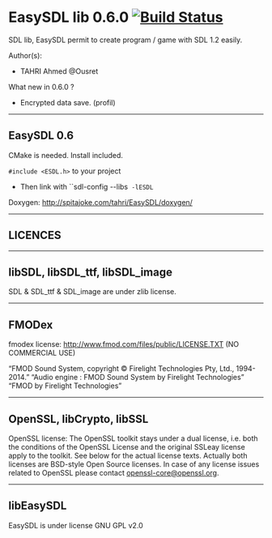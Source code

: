 EasySDL lib 0.6.0 [![Build Status](https://travis-ci.org/Ousret/EasySDL.svg)](https://travis-ci.org/Ousret/EasySDL)
===========================

SDL lib, EasySDL permit to create program / game with SDL 1.2 easily.

Author(s): 
- TAHRI Ahmed @Ousret

What new in 0.6.0 ?
- Encrypted data save. (profil)

-------------------------------------
EasySDL 0.6
-------------------------------------

CMake is needed.
Install included.

`#include <ESDL.h>` to your project
- Then link with ``sdl-config --libs` -lESDL`

Doxygen: http://spitajoke.com/tahri/EasySDL/doxygen/

-------------------------------------
LICENCES
-------------------------------------

-------------------------------------
libSDL, libSDL_ttf, libSDL_image
-------------------------------------
SDL & SDL_ttf & SDL_image are under zlib license.

-------------------------------------
FMODex
-------------------------------------
fmodex license: http://www.fmod.com/files/public/LICENSE.TXT (NO COMMERCIAL USE)

“FMOD Sound System, copyright © Firelight Technologies Pty, Ltd., 1994-2014.”
“Audio engine : FMOD Sound System by Firelight Technologies”
“FMOD by Firelight Technologies”

-------------------------------------
OpenSSL, libCrypto, libSSL
-------------------------------------
OpenSSL license: 
The OpenSSL toolkit stays under a dual license, i.e. both the conditions of
the OpenSSL License and the original SSLeay license apply to the toolkit.
See below for the actual license texts. Actually both licenses are BSD-style
Open Source licenses. In case of any license issues related to OpenSSL
please contact openssl-core@openssl.org.

-------------------------------------
libEasySDL
-------------------------------------
EasySDL is under license GNU GPL v2.0
